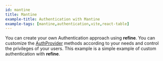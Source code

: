 ```yaml
---
id: mantine
title: Mantine
example-title: Authentication with Mantine
example-tags: [mantine,authentication,vite,react-table]
---
```


You can create your own Authentication approach using **refine**. You can customize the [AuthProvider](/docs/api-reference/core/providers/auth-provider/) methods according to your needs and control the privileges of your users. This example is a simple example of custom authentication with **refine**.

<StackblitzExample path="auth-mantine" />
